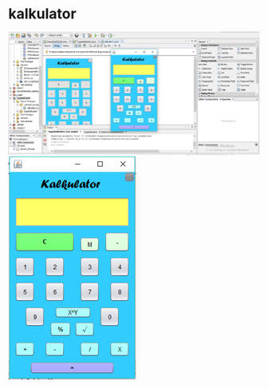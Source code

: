 # kalkulator
![alt text](https://github.com/aulyaaa/kalkulator/blob/master/kalkulator.PNG)
![alt text](https://github.com/aulyaaa/kalkulator/blob/master/k2.PNG)
